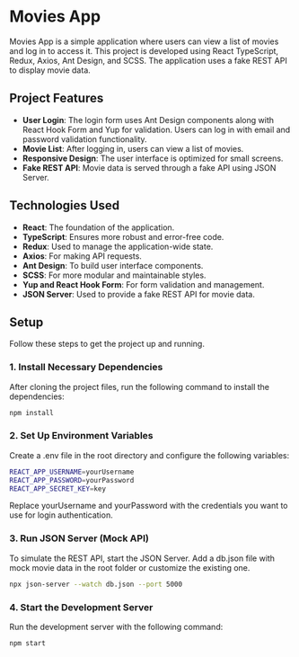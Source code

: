 # Movies App

Movies App is a simple application where users can view a list of movies and log in to access it. This project is developed using React TypeScript, Redux, Axios, Ant Design, and SCSS. The application uses a fake REST API to display movie data.

## Project Features

- **User Login**: The login form uses Ant Design components along with React Hook Form and Yup for validation. Users can log in with email and password validation functionality.
- **Movie List**: After logging in, users can view a list of movies.
- **Responsive Design**: The user interface is optimized for small screens.
- **Fake REST API**: Movie data is served through a fake API using JSON Server.

## Technologies Used

- **React**: The foundation of the application.
- **TypeScript**: Ensures more robust and error-free code.
- **Redux**: Used to manage the application-wide state.
- **Axios**: For making API requests.
- **Ant Design**: To build user interface components.
- **SCSS**: For more modular and maintainable styles.
- **Yup and React Hook Form**: For form validation and management.
- **JSON Server**: Used to provide a fake REST API for movie data.

## Setup

Follow these steps to get the project up and running.

### 1. Install Necessary Dependencies

After cloning the project files, run the following command to install the dependencies:

```bash
npm install
```

### 2. Set Up Environment Variables

Create a .env file in the root directory and configure the following variables:

```bash
REACT_APP_USERNAME=yourUsername
REACT_APP_PASSWORD=yourPassword
REACT_APP_SECRET_KEY=key
```

Replace yourUsername and yourPassword with the credentials you want to use for login authentication.

### 3. Run JSON Server (Mock API)

To simulate the REST API, start the JSON Server. Add a db.json file with mock movie data in the root folder or customize the existing one.

```bash
npx json-server --watch db.json --port 5000
```

### 4. Start the Development Server

Run the development server with the following command:

```bash
npm start
```
